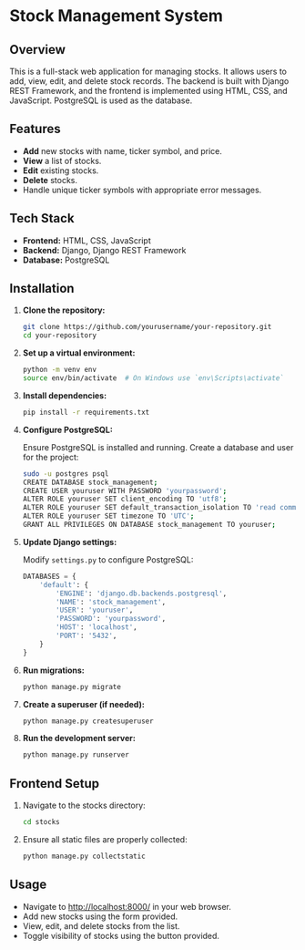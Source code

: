 # Stock Management System

## Overview

This is a full-stack web application for managing stocks. It allows users to add, view, edit, and delete stock records. The backend is built with Django REST Framework, and the frontend is implemented using HTML, CSS, and JavaScript. PostgreSQL is used as the database.

## Features

- **Add** new stocks with name, ticker symbol, and price.
- **View** a list of stocks.
- **Edit** existing stocks.
- **Delete** stocks.
- Handle unique ticker symbols with appropriate error messages.

## Tech Stack

- **Frontend:** HTML, CSS, JavaScript
- **Backend:** Django, Django REST Framework
- **Database:** PostgreSQL

## Installation

1. **Clone the repository:**

    ```bash
    git clone https://github.com/yourusername/your-repository.git
    cd your-repository
    ```

2. **Set up a virtual environment:**

    ```bash
    python -m venv env
    source env/bin/activate  # On Windows use `env\Scripts\activate`
    ```

3. **Install dependencies:**

    ```bash
    pip install -r requirements.txt
    ```

4. **Configure PostgreSQL:**

    Ensure PostgreSQL is installed and running. Create a database and user for the project:

    ```bash
    sudo -u postgres psql
    CREATE DATABASE stock_management;
    CREATE USER youruser WITH PASSWORD 'yourpassword';
    ALTER ROLE youruser SET client_encoding TO 'utf8';
    ALTER ROLE youruser SET default_transaction_isolation TO 'read committed';
    ALTER ROLE youruser SET timezone TO 'UTC';
    GRANT ALL PRIVILEGES ON DATABASE stock_management TO youruser;
    ```

5. **Update Django settings:**

    Modify `settings.py` to configure PostgreSQL:

    ```python
    DATABASES = {
        'default': {
            'ENGINE': 'django.db.backends.postgresql',
            'NAME': 'stock_management',
            'USER': 'youruser',
            'PASSWORD': 'yourpassword',
            'HOST': 'localhost',
            'PORT': '5432',
        }
    }
    ```

6. **Run migrations:**

    ```bash
    python manage.py migrate
    ```

7. **Create a superuser (if needed):**

    ```bash
    python manage.py createsuperuser
    ```

8. **Run the development server:**

    ```bash
    python manage.py runserver
    ```

## Frontend Setup

1. Navigate to the stocks directory:

    ```bash
    cd stocks
    ```

2. Ensure all static files are properly collected:

    ```bash
    python manage.py collectstatic
    ```

## Usage

- Navigate to [http://localhost:8000/](http://localhost:8000/) in your web browser.
- Add new stocks using the form provided.
- View, edit, and delete stocks from the list.
- Toggle visibility of stocks using the button provided.
